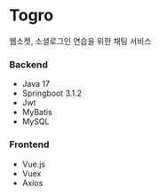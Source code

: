 # Togro
웹소켓, 소셜로그인 연습을 위한 채팅 서비스

### Backend
- Java 17
- Springboot 3.1.2
- Jwt
- MyBatis
- MySQL

### Frontend
- Vue.js
- Vuex
- Axios
